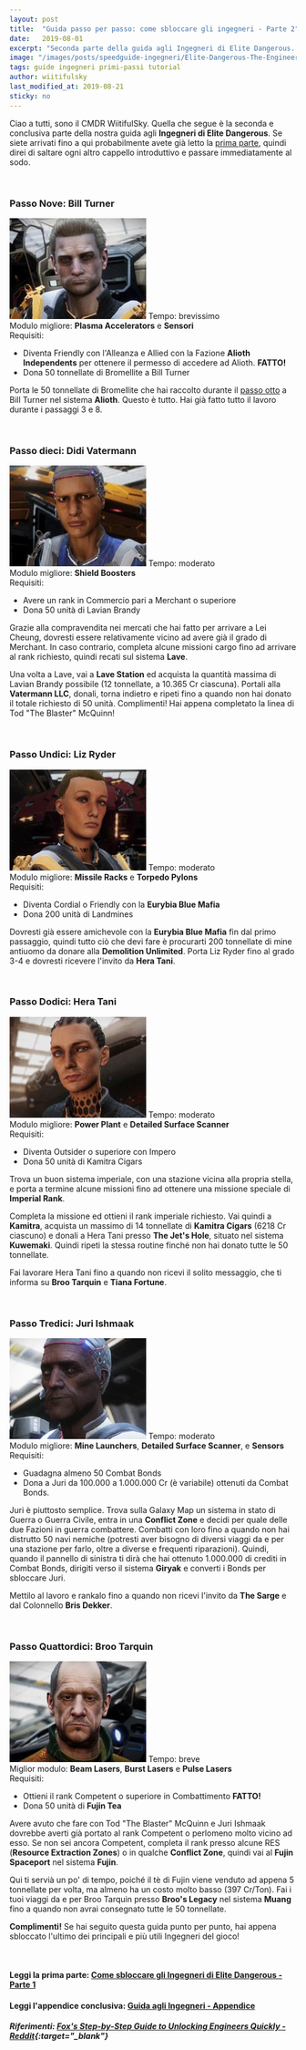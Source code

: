 ```yaml
---
layout: post
title:  "Guida passo per passo: come sbloccare gli ingegneri - Parte 2"
date:   2019-08-01
excerpt: "Seconda parte della guida agli Ingegneri di Elite Dangerous. Vediamo come sbloccare Didi Vatermann, Liz Ryder, Hera Tani, Broo Tarquin e molti altri"
image: "/images/posts/speedguide-ingegneri/Elite-Dangerous-The-Engineers2.jpg"
tags: guide ingegneri primi-passi tutorial
author: wiitifulsky
last_modified_at: 2019-08-21
sticky: no
---
```

Ciao a tutti, sono il CMDR WiitifulSky. Quella che segue è la seconda e conclusiva parte della nostra guida agli **Ingegneri di Elite Dangerous**. Se siete arrivati fino a qui probabilmente avete già letto la [prima parte](/blog/speedguide-ingegneri-parte1/), quindi direi di saltare ogni altro cappello introduttivo e passare immediatamente al sodo.

<span class="image fit"><img src="/images/Elite-Division-png.png" alt=""></span>

### Passo Nove: Bill Turner

<div class="box">
<span class="image right"><img src="/images/posts/speedguide-ingegneri/turner.jpg" alt=""></span>
Tempo: brevissimo<br>
Modulo migliore: <b>Plasma Accelerators</b> e <b>Sensori</b><br>
Requisiti:
<ul>
    <li>Diventa Friendly con l'Alleanza e Allied con la Fazione <b>Alioth Independents</b> per ottenere il permesso di accedere ad Alioth. <b>FATTO!</b></li>
    <li>Dona 50 tonnellate di Bromellite a Bill Turner</li>
</ul></div>

Porta le 50 tonnellate di Bromellite che hai raccolto durante il [passo otto](/blog/speedguide-ingegneri-parte1/#passo-otto-selene-jean) a Bill Turner nel sistema **Alioth**. Questo è tutto. Hai già fatto tutto il lavoro durante i passaggi 3 e 8.

<span class="image fit"><img src="/images/Elite-Division-png.png" alt=""></span>

### Passo dieci: Didi Vatermann

<div class="box">
<span class="image right"><img src="/images/posts/speedguide-ingegneri/didi.jpg" alt=""></span>
Tempo: moderato<br>
Modulo migliore: <b>Shield Boosters</b><br>
Requisiti:
<ul>
    <li>Avere un rank in Commercio pari a Merchant o superiore</li>
    <li>Dona 50 unità di Lavian Brandy</li>
</ul></div>

Grazie alla compravendita nei mercati che hai fatto per arrivare a Lei Cheung, dovresti essere relativamente vicino ad avere già il grado di Merchant. In caso contrario, completa alcune missioni cargo fino ad arrivare al rank richiesto, quindi recati sul sistema **Lave**.

Una volta a Lave, vai a **Lave Station** ed acquista la quantità massima di Lavian Brandy possibile (12 tonnellate, a 10.365 Cr ciascuna). Portali alla **Vatermann LLC**, donali, torna indietro e ripeti fino a quando non hai donato il totale richiesto di 50 unità. Complimenti! Hai appena completato la linea di Tod "The Blaster" McQuinn!

<span class="image fit"><img src="/images/Elite-Division-png.png" alt=""></span>

### Passo Undici: Liz Ryder

<div class="box">
<span class="image right"><img src="/images/posts/speedguide-ingegneri/ryder.jpg" alt=""></span>
Tempo: moderato<br>
Modulo migliore: <b> Missile Racks</b> e <b>Torpedo Pylons</b><br>
Requisiti:
<ul>
    <li>Diventa Cordial o Friendly con la <b>Eurybia Blue Mafia</b></li>
    <li>Dona 200 unità di Landmines</li>
</ul></div>

Dovresti già essere amichevole con la **Eurybia Blue Mafia** fin dal primo passaggio, quindi tutto ciò che devi fare è procurarti 200 tonnellate di mine antiuomo da donare alla **Demolition Unlimited**. Porta Liz Ryder fino al grado 3-4 e dovresti ricevere l'invito da **Hera Tani**.

<span class="image fit"><img src="/images/Elite-Division-png.png" alt=""></span>

### Passo Dodici: Hera Tani

<div class="box">
<span class="image right"><img src="/images/posts/speedguide-ingegneri/heratani.jpg" alt=""></span>
Tempo: moderato<br>
Modulo migliore: <b>Power Plant</b> e <b>Detailed Surface Scanner</b><br>
Requisiti:
<ul>
    <li>Diventa Outsider o superiore con Impero</li>
    <li>Dona 50 unità di Kamitra Cigars</li>
</ul></div>

Trova un buon sistema imperiale, con una stazione vicina alla propria stella, e porta a termine alcune missioni fino ad ottenere una missione speciale di **Imperial Rank**. 

Completa la missione ed ottieni il rank imperiale richiesto. Vai quindi a **Kamitra**, acquista un massimo di 14 tonnellate di **Kamitra Cigars** (6218 Cr ciascuno) e donali a Hera Tani presso **The Jet's Hole**, situato nel sistema **Kuwemaki**. Quindi ripeti la stessa routine finché non hai donato tutte le 50 tonnellate. 

Fai lavorare Hera Tani fino a quando non ricevi il solito messaggio, che ti informa su **Broo Tarquin** e **Tiana Fortune**.

<span class="image fit"><img src="/images/Elite-Division-png.png" alt=""></span>

### Passo Tredici: Juri Ishmaak

<div class="box">
<span class="image right"><img src="/images/posts/speedguide-ingegneri/juri.jpg" alt=""></span>
Tempo: moderato<br>
Modulo migliore: <b>Mine Launchers</b>, <b>Detailed Surface Scanner</b>, e <b>Sensors</b><br>
Requisiti:
<ul>
    <li>Guadagna almeno 50 Combat Bonds</li>
    <li>Dona a Juri da 100.000 a 1.000.000 Cr (è variabile) ottenuti da Combat Bonds.</li>
</ul></div>

Juri è piuttosto semplice. Trova sulla Galaxy Map un sistema in stato di Guerra o Guerra Civile, entra in una **Conflict Zone** e decidi per quale delle due Fazioni in guerra combattere. Combatti con loro fino a quando non hai distrutto 50 navi nemiche (potresti aver bisogno di diversi viaggi da e per una stazione per farlo, oltre a diverse e frequenti riparazioni). Quindi, quando il pannello di sinistra ti dirà che hai ottenuto 1.000.000 di crediti in Combat Bonds, dirigiti verso il sistema **Giryak** e converti i Bonds per sbloccare Juri. 

Mettilo al lavoro e rankalo fino a quando non ricevi l'invito da **The Sarge** e dal Colonnello **Bris Dekker**.

<span class="image fit"><img src="/images/Elite-Division-png.png" alt=""></span>

### Passo Quattordici: Broo Tarquin

<div class="box">
<span class="image right"><img src="/images/posts/speedguide-ingegneri/tarquin.jpg" alt=""></span>
Tempo: breve<br>
Miglior modulo: <b>Beam Lasers</b>, <b>Burst Lasers</b> e <b>Pulse Lasers</b><br>
Requisiti:
<ul>
    <li>Ottieni il rank Competent o superiore in Combattimento <b>FATTO!</b></li>
    <li>Dona 50 unità di <b>Fujin Tea</b></li>
</ul></div>

Avere avuto che fare con Tod "The Blaster" McQuinn e Juri Ishmaak dovrebbe averti già portato al rank Competent o perlomeno molto vicino ad esso. Se non sei ancora Competent, completa il rank presso alcune RES (**Resource Extraction Zones**) o in qualche **Conflict Zone**, quindi vai al **Fujin Spaceport** nel sistema **Fujin**. 

Qui ti servià un po' di tempo, poiché il tè di Fujin viene venduto ad appena 5 tonnellate per volta, ma almeno ha un costo molto basso (397 Cr/Ton). Fai i tuoi viaggi da e per Broo Tarquin presso **Broo's Legacy** nel sistema **Muang** fino a quando non avrai consegnato tutte le 50 tonnellate.

**Complimenti!** Se hai seguito questa guida punto per punto, hai appena sbloccato l'ultimo dei principali e più utili Ingegneri del gioco!

<span class="image fit"><img src="/images/Elite-Division-png.png" alt=""></span>

#### Leggi la prima parte: [Come sbloccare gli Ingegneri di Elite Dangerous - Parte 1](/blog/speedguide-ingegneri-parte1/)

#### Leggi l'appendice conclusiva: [Guida agli Ingegneri - Appendice](/blog/speedguide-ingegneri-appendice/)

##### Riferimenti: [Fox's Step-by-Step Guide to Unlocking Engineers Quickly - Reddit](https://www.reddit.com/r/EliteOne/comments/8bs6g8/foxs_stepbystep_guide_to_unlocking_engineers/){:target="_blank"}